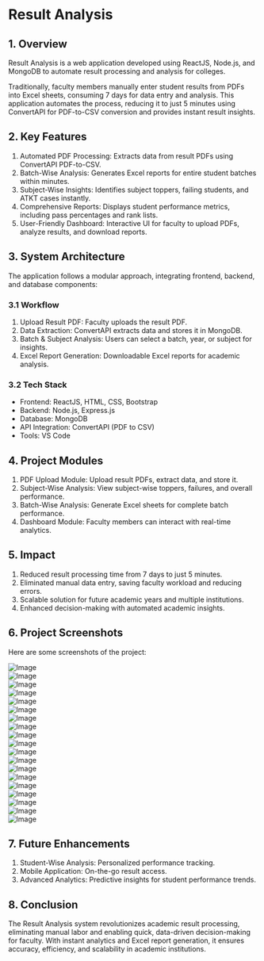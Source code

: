 # Result Analysis

## 1. Overview  
Result Analysis is a web application developed using ReactJS, Node.js, and MongoDB to automate result processing and analysis for colleges.  

Traditionally, faculty members manually enter student results from PDFs into Excel sheets, consuming 7 days for data entry and analysis. This application automates the process, reducing it to just 5 minutes using ConvertAPI for PDF-to-CSV conversion and provides instant result insights.  

## 2. Key Features  
1. Automated PDF Processing: Extracts data from result PDFs using ConvertAPI PDF-to-CSV.  
2. Batch-Wise Analysis: Generates Excel reports for entire student batches within minutes.  
3. Subject-Wise Insights: Identifies subject toppers, failing students, and ATKT cases instantly.  
4. Comprehensive Reports: Displays student performance metrics, including pass percentages and rank lists.  
5. User-Friendly Dashboard: Interactive UI for faculty to upload PDFs, analyze results, and download reports.  

## 3. System Architecture  
The application follows a modular approach, integrating frontend, backend, and database components:  

### 3.1 Workflow  
1. Upload Result PDF: Faculty uploads the result PDF.  
2. Data Extraction: ConvertAPI extracts data and stores it in MongoDB.  
3. Batch & Subject Analysis: Users can select a batch, year, or subject for insights.  
4. Excel Report Generation: Downloadable Excel reports for academic analysis.  

### 3.2 Tech Stack  
- Frontend: ReactJS, HTML, CSS, Bootstrap  
- Backend: Node.js, Express.js  
- Database: MongoDB  
- API Integration: ConvertAPI (PDF to CSV)  
- Tools: VS Code  

## 4. Project Modules  
1. PDF Upload Module: Upload result PDFs, extract data, and store it.  
2. Subject-Wise Analysis: View subject-wise toppers, failures, and overall performance.  
3. Batch-Wise Analysis: Generate Excel sheets for complete batch performance.  
4. Dashboard Module: Faculty members can interact with real-time analytics.  

## 5. Impact  
1. Reduced result processing time from 7 days to just 5 minutes.  
2. Eliminated manual data entry, saving faculty workload and reducing errors.  
3. Scalable solution for future academic years and multiple institutions.  
4. Enhanced decision-making with automated academic insights.  

## 6. Project Screenshots  
Here are some screenshots of the project:  

![Image](https://github.com/user-attachments/assets/e26defa4-5183-496a-9983-ac115d0c8a6c)  
![Image](https://github.com/user-attachments/assets/09dca851-788c-48aa-849c-4573e523f5c9)  
![Image](https://github.com/user-attachments/assets/8f60f44f-a957-4240-bf94-c998311b43a1)  
![Image](https://github.com/user-attachments/assets/fd923471-0193-4325-8150-1880ed0edca7)  
![Image](https://github.com/user-attachments/assets/a82b740b-0fd1-4504-96d9-d1a65784c14c)  
![Image](https://github.com/user-attachments/assets/d9d478f4-43d6-49be-bfe3-52011486a9f8)  
![Image](https://github.com/user-attachments/assets/1a7faaf5-60da-4a1b-add0-6e27ccdea7ad)  
![Image](https://github.com/user-attachments/assets/40e88115-ff29-4913-b538-e89e78b930c1)  
![Image](https://github.com/user-attachments/assets/66d92e23-20a1-4ca5-b7ab-224c45f19d6c)  
![Image](https://github.com/user-attachments/assets/4ad0fce2-985b-442c-83cd-26a835329e03)  
![Image](https://github.com/user-attachments/assets/2fd5b4ea-62e8-4572-8dae-d957e8e215e5)  
![Image](https://github.com/user-attachments/assets/beb3f3f2-9d5b-41c0-ba46-20d527e4e691)  
![Image](https://github.com/user-attachments/assets/ea33dbad-7f05-426a-8c46-e353b78e3527)  
![Image](https://github.com/user-attachments/assets/b97f15b2-f102-4aed-b058-2b4818e6f092)  
![Image](https://github.com/user-attachments/assets/32234a87-0d78-4b6f-a586-c8de09033fb2)  
![Image](https://github.com/user-attachments/assets/267fd4ff-3d7a-4664-80c7-3aeae5f258ad)  
![Image](https://github.com/user-attachments/assets/0df9dfa2-b986-4fc6-9a1e-334a6a59eb73)  
![Image](https://github.com/user-attachments/assets/eddec455-85c2-4f57-b141-da6a479f6dec)  
![Image](https://github.com/user-attachments/assets/c7e81a6c-0cb6-469d-8d54-7f231e34899c)  

## 7. Future Enhancements  
1. Student-Wise Analysis: Personalized performance tracking.  
2. Mobile Application: On-the-go result access.  
3. Advanced Analytics: Predictive insights for student performance trends.  

## 8. Conclusion  
The Result Analysis system revolutionizes academic result processing, eliminating manual labor and enabling quick, data-driven decision-making for faculty. With instant analytics and Excel report generation, it ensures accuracy, efficiency, and scalability in academic institutions.  
